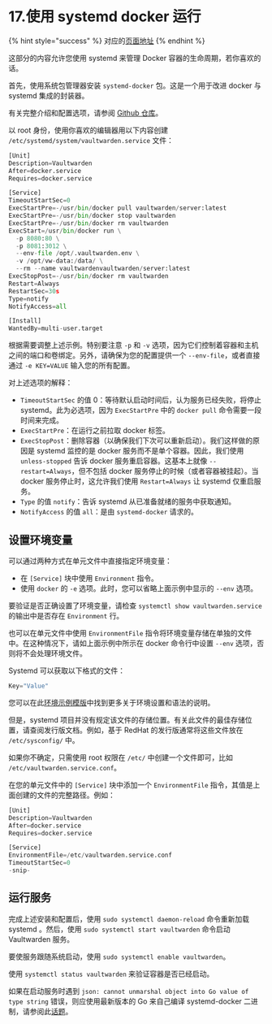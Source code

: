 # 17.使用 systemd docker 运行

{% hint style="success" %}
对应的[页面地址](https://github.com/dani-garcia/bitwarden_rs/wiki/Running-with-systemd-docker)
{% endhint %}

这部分的内容允许您使用 systemd 来管理 Docker 容器的生命周期，若你喜欢的话。

首先，使用系统包管理器安装 `systemd-docker` 包。这是一个用于改进 docker 与 systemd 集成的封装器。

有关完整介绍和配置选项，请参阅 [Github 仓库](https://github.com/ibuildthecloud/systemd-docker)。

以 root 身份，使用你喜欢的编辑器用以下内容创建 `/etc/systemd/system/vaultwarden.service` 文件：

```python
[Unit]
Description=Vaultwarden
After=docker.service
Requires=docker.service

[Service]
TimeoutStartSec=0
ExecStartPre=-/usr/bin/docker pull vaultwarden/server:latest
ExecStartPre=-/usr/bin/docker stop vaultwarden
ExecStartPre=-/usr/bin/docker rm vaultwarden
ExecStart=/usr/bin/docker run \
  -p 8080:80 \
  -p 8081:3012 \
  --env-file /opt/.vaultwarden.env \
  -v /opt/vw-data:/data/ \
  --rm --name vaultwardenvaultwarden/server:latest
ExecStopPost=-/usr/bin/docker rm vaultwarden
Restart=Always
RestartSec=30s
Type=notify
NotifyAccess=all

[Install]
WantedBy=multi-user.target
```

根据需要调整上述示例。特别要注意 `-p` 和 `-v` 选项，因为它们控制着容器和主机之间的端口和卷绑定。另外，请确保为您的配置提供一个 `--env-file`，或者直接通过 `-e KEY=VALUE` 输入您的所有配置。

对上述选项的解释：

* `TimeoutStartSec` 的值 0：等待默认启动时间后，认为服务已经失败，将停止 systemd。此为必选项，因为 `ExecStartPre` 中的 `docker pull` 命令需要一段时间来完成。
* `ExecStartPre`：在运行之前拉取 docker 标签。
* `ExecStopPost`：删除容器（以确保我们下次可以重新启动）。我们这样做的原因是 systemd 监控的是 docker 服务而不是单个容器。因此，我们使用 `unless-stopped` 告诉 docker 服务重启容器。这基本上就像 `--restart=Always`，但不包括 docker 服务停止的时候（或者容器被挂起）。当 docker 服务停止时，这允许我们使用 `Restart=Always` 让 systemd 仅重启服务。
* `Type` 的值 `notify`：告诉 systemd 从已准备就绪的服务中获取通知。
* `NotifyAccess` 的值 `all`：是由 `systemd-docker` 请求的。

## 设置环境变量 <a id="setting-environment-variables"></a>

可以通过两种方式在单元文件中直接指定环境变量：

* 在 `[Service]` 块中使用 `Environment` 指令。
* 使用 `docker` 的 `-e` 选项。此时，您可以省略上面示例中显示的 `--env` 选项。

要验证是否正确设置了环境变量，请检查 `systemctl show vaultwarden.service`  的输出中是否存在 `Environment` 行。

也可以在单元文件中使用 `EnvironmentFile` 指令将环境变量存储在单独的文件中。在这种情况下，请如上面示例中所示在 docker 命令行中设置 `--env` 选项，否则将不会处理环境文件。

Systemd 可以获取以下格式的文件：

```python
Key="Value"
```

您可以在此[环境示例模版](https://github.com/dani-garcia/bitwarden_rs/blob/21325b7523a68ab3ae8d435ab5b73176db6155ff/.env.template)中找到更多关于环境设置和语法的说明。

但是，systemd 项目并没有规定该文件的存储位置。有关此文件的最佳存储位置，请查阅发行版文档。例如，基于 RedHat 的发行版通常将这些文件放在 `/etc/sysconfig/` 中。

如果你不确定，只需使用 root 权限在 `/etc/` 中创建一个文件即可，比如 `/etc/vaultwarden.service.conf`。

在您的单元文件中的 `[Service]` 块中添加一个 `EnvironmentFile` 指令，其值是上面创建的文件的完整路径。例如：

```python
[Unit]
Description=Vaultwarden
After=docker.service
Requires=docker.service

[Service]
EnvironmentFile=/etc/vaultwarden.service.conf
TimeoutStartSec=0
-snip-
```

## 运行服务 <a id="running-the-service"></a>

完成上述安装和配置后，使用 `sudo systemctl daemon-reload` 命令重新加载systemd 。然后，使用 `sudo systemctl start vaultwarden` 命令启动 Vaultwarden 服务。

要使服务跟随系统启动，使用 `sudo systemctl enable vaultwarden`。

使用 `systemctl status vaultwarden` 来验证容器是否已经启动。

如果在启动服务时遇到 `json: cannot unmarshal object into Go value of type string` 错误，则应使用最新版本的 Go 来自己编译 systemd-docker 二进制，请参阅此[话题](https://github.com/ibuildthecloud/systemd-docker/issues/50)。

